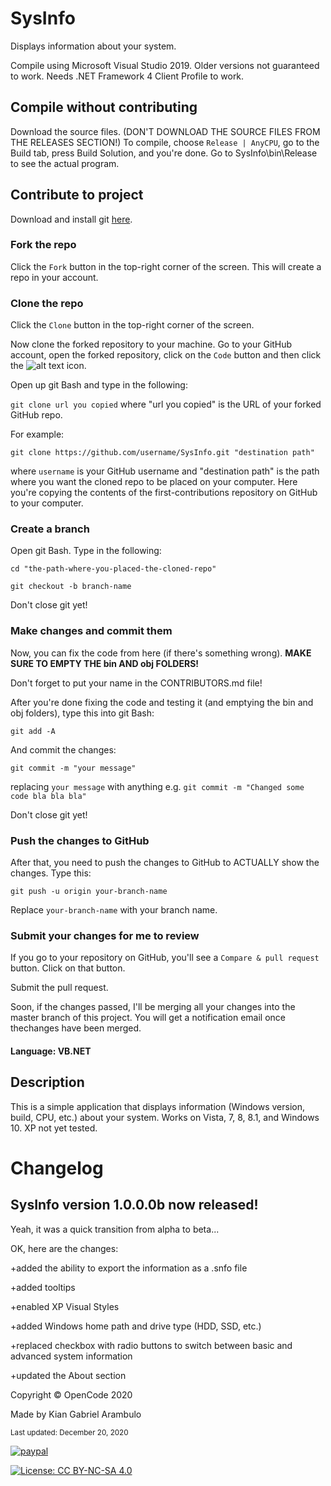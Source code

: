 # SysInfo
Displays information about your system.

Compile using Microsoft Visual Studio 2019. Older versions not guaranteed to work. Needs .NET Framework 4 Client Profile to work.

## Compile without contributing
Download the source files. (DON'T DOWNLOAD THE SOURCE FILES FROM THE RELEASES SECTION!) To compile, choose `Release | AnyCPU`, go to the Build tab, press Build Solution, and you're done. Go to SysInfo\bin\Release to see the actual program.

## Contribute to project
Download and install git [here](https://git-scm.com/downloads).

### Fork the repo
Click the `Fork` button in the top-right corner of the screen. This will create a repo in your account.

### Clone the repo
Click the `Clone` button in the top-right corner of the screen.

Now clone the forked repository to your machine. Go to your GitHub account, open the forked repository, click on the `Code` button and then click the ![alt text](https://i.ibb.co/NTwxwVp/githubcopy.png "Copy to Clipboard") icon.

Open up git Bash and type in the following:

`git clone url you copied`  where "url you copied" is the URL of your forked GitHub repo.

For example:

`git clone https://github.com/username/SysInfo.git "destination path"`

where `username` is your GitHub username and "destination path" is the path where you want the cloned repo to be placed on your computer. Here you're copying the contents of the first-contributions repository on GitHub to your computer.

### Create a branch

Open git Bash. Type in the following:

`cd "the-path-where-you-placed-the-cloned-repo"`

`git checkout -b branch-name`

Don't close git yet!

### Make changes and commit them

Now, you can fix the code from here (if there's something wrong). **MAKE SURE TO EMPTY THE bin AND obj FOLDERS!**

Don't forget to put your name in the CONTRIBUTORS.md file!

After you're done fixing the code and testing it (and emptying the bin and obj folders), type this into git Bash:

`git add -A`

And commit the changes:

`git commit -m "your message"`

replacing `your message` with anything e.g. `git commit -m "Changed some code bla bla bla"`

Don't close git yet!

### Push the changes to GitHub

After that, you need to push the changes to GitHub to ACTUALLY show the changes. Type this:

`git push -u origin your-branch-name`

Replace `your-branch-name` with your branch name.

### Submit your changes for me to review

If you go to your repository on GitHub, you'll see a `Compare & pull request` button. Click on that button.

Submit the pull request.

Soon, if the changes passed, I'll be merging all your changes into the master branch of this project. You will get a notification email once thechanges have been merged.

#### Language: VB.NET

## Description

This is a simple application that displays information (Windows version, build, CPU, etc.) about your system.
Works on Vista, 7, 8, 8.1, and Windows 10. XP not yet tested.

# Changelog

## SysInfo version 1.0.0.0b now released!

Yeah, it was a quick transition from alpha to beta...

OK, here are the changes:

+added the ability to export the information as a .snfo file

+added tooltips

+enabled XP Visual Styles

+added Windows home path and drive type (HDD, SSD, etc.)

+replaced checkbox with radio buttons to switch between basic and advanced system information

+updated the About section





Copyright © OpenCode 2020

Made by Kian Gabriel Arambulo

<sup>Last updated: December 20, 2020</sup>

[![paypal](https://www.paypalobjects.com/en_US/i/btn/btn_donateCC_LG.gif)](https://www.paypal.com/cgi-bin/webscr?cmd=_donations&business=kiangabrielarambulo%40gmail.com&currency_code=PHP)

[![License: CC BY-NC-SA 4.0](https://licensebuttons.net/l/by-nc-sa/4.0/80x15.png)](https://creativecommons.org/licenses/by-nc-sa/4.0/)